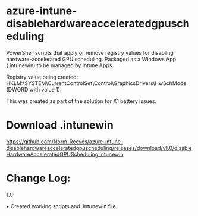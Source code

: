 # azure-intune-disablehardwareacceleratedgpuscheduling
PowerShell scripts that apply or remove registry values for disabling hardware-accelerated GPU scheduling. Packaged as a Windows App (.intunewin) to be managed by Intune Apps.

Registry value being created: HKLM:\SYSTEM\CurrentControlSet\Control\GraphicsDrivers\HwSchMode (DWORD with value 1).

This was created as part of the solution for X1 battery issues.

Download .intunewin
=========
https://github.com/Norm-Reeves/azure-intune-disablehardwareacceleratedgpuscheduling/releases/download/v1.0/disableHardwareAcceleratedGPUScheduling.intunewin

Change Log:
============
1.0:

  • Created working scripts and .intunewin file.
